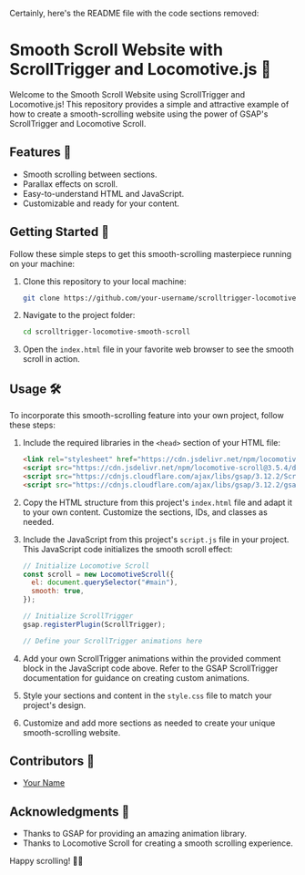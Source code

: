 Certainly, here's the README file with the code sections removed:

# Smooth Scroll Website with ScrollTrigger and Locomotive.js 🚀

Welcome to the Smooth Scroll Website using ScrollTrigger and Locomotive.js! This repository provides a simple and attractive example of how to create a smooth-scrolling website using the power of GSAP's ScrollTrigger and Locomotive Scroll.


## Features 🌟

- Smooth scrolling between sections.
- Parallax effects on scroll.
- Easy-to-understand HTML and JavaScript.
- Customizable and ready for your content.

## Getting Started 🚀

Follow these simple steps to get this smooth-scrolling masterpiece running on your machine:

1. Clone this repository to your local machine:

   ```bash
   git clone https://github.com/your-username/scrolltrigger-locomotive-smooth-scroll.git
   ```

2. Navigate to the project folder:

   ```bash
   cd scrolltrigger-locomotive-smooth-scroll
   ```

3. Open the `index.html` file in your favorite web browser to see the smooth scroll in action.

## Usage 🛠️

To incorporate this smooth-scrolling feature into your own project, follow these steps:

1. Include the required libraries in the `<head>` section of your HTML file:

   ```html
   <link rel="stylesheet" href="https://cdn.jsdelivr.net/npm/locomotive-scroll@3.5.4/dist/locomotive-scroll.css" />
   <script src="https://cdn.jsdelivr.net/npm/locomotive-scroll@3.5.4/dist/locomotive-scroll.js"></script>
   <script src="https://cdnjs.cloudflare.com/ajax/libs/gsap/3.12.2/ScrollTrigger.min.js" integrity="sha512-Ic9xkERjyZ1xgJ5svx3y0u3xrvfT/uPkV99LBwe68xjy/mGtO+4eURHZBW2xW4SZbFrF1Tf090XqB+EVgXnVjw==" crossorigin="anonymous" referrerpolicy="no-referrer"></script>
   <script src="https://cdnjs.cloudflare.com/ajax/libs/gsap/3.12.2/gsap.min.js" integrity="sha512-16esztaSRplJROstbIIdwX3N97V1+pZvV33ABoG1H2OyTttBxEGkTsoIVsiP1iaTtM8b3+hu2kB6pQ4Clr5yug==" crossorigin="anonymous" referrerpolicy="no-referrer"></script>
   ```

2. Copy the HTML structure from this project's `index.html` file and adapt it to your own content. Customize the sections, IDs, and classes as needed.

3. Include the JavaScript from this project's `script.js` file in your project. This JavaScript code initializes the smooth scroll effect:

   ```javascript
   // Initialize Locomotive Scroll
   const scroll = new LocomotiveScroll({
     el: document.querySelector("#main"),
     smooth: true,
   });

   // Initialize ScrollTrigger
   gsap.registerPlugin(ScrollTrigger);

   // Define your ScrollTrigger animations here
   ```

4. Add your own ScrollTrigger animations within the provided comment block in the JavaScript code above. Refer to the GSAP ScrollTrigger documentation for guidance on creating custom animations.

5. Style your sections and content in the `style.css` file to match your project's design.

6. Customize and add more sections as needed to create your unique smooth-scrolling website.

## Contributors 🙌

- [Your Name](https://github.com/ravin972)

## Acknowledgments 🙏

- Thanks to GSAP for providing an amazing animation library.
- Thanks to Locomotive Scroll for creating a smooth scrolling experience.

Happy scrolling! 🚀✨